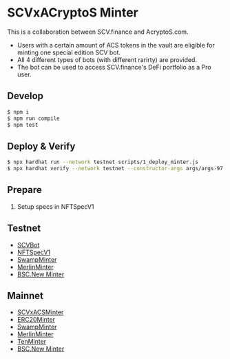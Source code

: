 # SCVxACryptoS Minter

This is a collaboration between SCV.finance and AcryptoS.com.

- Users with a certain amount of ACS tokens in the vault are eligible for
  minting one special edition SCV bot.
- All 4 different types of bots (with different rarirty) are provided.
- The bot can be used to access SCV.finance's DeFi portfolio as a Pro user.

## Develop

```bash
$ npm i
$ npm run compile
$ npm test
```

## Deploy & Verify

```bash
$ npx hardhat run --network testnet scripts/1_deploy_minter.js
$ npx hardhat verify --network testnet --constructor-args args/args-97.js 0x62...
```

## Prepare

1. Setup specs in NFTSpecV1

## Testnet

- [SCVBot](https://testnet.bscscan.com/address/0xe043eabed8b19d21363618e38e0ef8120c0de326)
- [NFTSpecV1](https://testnet.bscscan.com/address/0xab3fb83537931767b6dda82dbd10a954f9267a74)
- [SwampMinter](https://testnet.bscscan.com/address/0x4225C4DAdD6D0363C5641ff7D571e9A068037FF1#code)
- [MerlinMinter](https://testnet.bscscan.com/address/0xc18D73d8085725bD0b97A62a4EdC5b3F65244d13#code)
- [BSC.New Minter](https://testnet.bscscan.com/address/0x16EB276dFECee36B182B81F3981D91d7BEbB5398#code)

## Mainnet

- [SCVxACSMinter](https://bscscan.com/address/0x7EaE203A57ffB625224d2bba6776b3e08E8Fac87#code)
- [ERC20Minter](https://bscscan.com/address/0x71a09D1a2cAEDd5ac00Ef3865F9E7f33D2CAa3Fc#code)
- [SwampMinter](https://bscscan.com/address/0x9B0128D10c300Fe01a40E09EefE8D401d9Db10b1#code)
- [MerlinMinter](https://bscscan.com/address/0xF0170366d0F9571C6d8959df97f1f038E7fEbAd9#code)
- [TenMinter](https://bscscan.com/address/0x537000CD863C0CfCE0ec3eb8103229971260A8Ea#code)
- [BSC.New Minter](https://bscscan.com/address/0x6b3D617A968218d5075E2367Da043e60C01596Ff#code)
